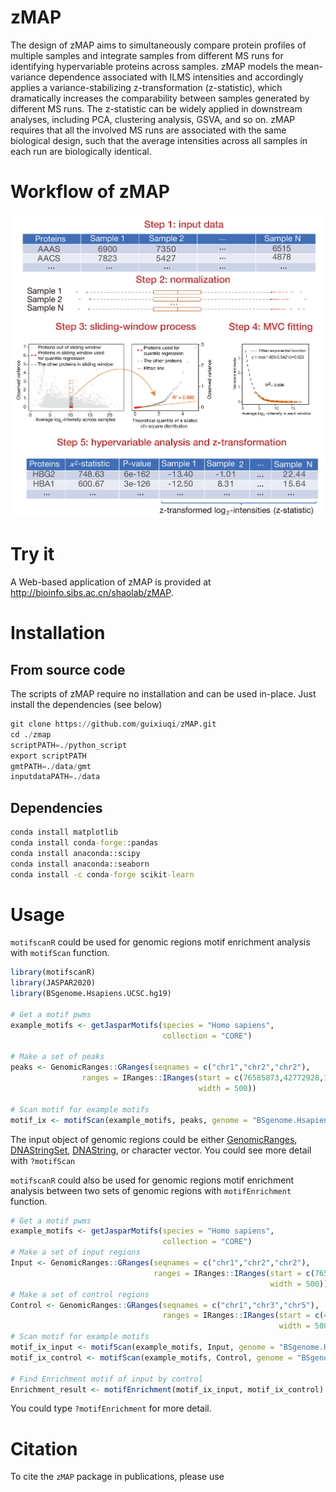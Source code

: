 # zMAP

The design of zMAP aims to simultaneously compare protein profiles of multiple samples and integrate samples from different MS runs for identifying hypervariable 
proteins across samples. zMAP models the mean-variance dependence associated with ILMS intensities and accordingly applies a variance-stabilizing z-transformation
(z-statistic), which dramatically increases the comparability between samples generated by different MS runs. The z-statistic can be widely applied in downstream 
analyses, including PCA, clustering analysis, GSVA, and so on. zMAP 
requires that all the involved MS runs are associated with the same biological design, such that the average intensities across all samples in each run are biologically identical.

# Workflow of zMAP

![Workflow of zMAP](https://github.com/guixiuqi/zMAP/blob/main/imgs/zMAP_workflow.png "zMAP Workflow")

# Try it

A Web-based application of zMAP is provided at http://bioinfo.sibs.ac.cn/shaolab/zMAP. 


# Installation
## From source code
The scripts of zMAP  require no installation and can be used in-place. Just install the dependencies (see below)

```python
git clone https://github.com/guixiuqi/zMAP.git
cd ./zmap
scriptPATH=./python_script
export scriptPATH
gmtPATH=./data/gmt
inputdataPATH=./data
```
## Dependencies
```bat
conda install matplotlib
conda install conda-forge::pandas
conda install anaconda::scipy
conda install anaconda::seaborn
conda install -c conda-forge scikit-learn
```


# Usage

`motifscanR` could be used for genomic regions motif enrichment analysis
with `motifScan` function. 
```r
library(motifscanR)
library(JASPAR2020)
library(BSgenome.Hsapiens.UCSC.hg19)

# Get a motif pwms
example_motifs <- getJasparMotifs(species = "Homo sapiens",
                                  collection = "CORE")

# Make a set of peaks
peaks <- GenomicRanges::GRanges(seqnames = c("chr1","chr2","chr2"),
                ranges = IRanges::IRanges(start = c(76585873,42772928,100183786),
                                          width = 500))

# Scan motif for example motifs
motif_ix <- motifScan(example_motifs, peaks, genome = "BSgenome.Hsapiens.UCSC.hg19")
```
The input object of genomic regions could be either [GenomicRanges](https://kasperdanielhansen.github.io/genbioconductor/html/GenomicRanges_GRanges.html), [DNAStringSet](https://kasperdanielhansen.github.io/genbioconductor/html/Biostrings.html), 
[DNAString](https://kasperdanielhansen.github.io/genbioconductor/html/Biostrings.html), or character vector. You could see more detail with `?motifScan`

`motifscanR` could also be used for genomic regions motif enrichment analysis
 between two sets of genomic regions with `motifEnrichment` function. 

```r
# Get a motif pwms
example_motifs <- getJasparMotifs(species = "Homo sapiens",
                                  collection = "CORE")
# Make a set of input regions
Input <- GenomicRanges::GRanges(seqnames = c("chr1","chr2","chr2"),
                                ranges = IRanges::IRanges(start = c(76585873,42772928,100183786),
                                                          width = 500))
# Make a set of control regions
Control <- GenomicRanges::GRanges(seqnames = c("chr1","chr3","chr5"),
                                  ranges = IRanges::IRanges(start = c(453123,6524593,100184233),
                                                            width = 500))
# Scan motif for example motifs
motif_ix_input <- motifScan(example_motifs, Input, genome = "BSgenome.Hsapiens.UCSC.hg19")
motif_ix_control <- motifScan(example_motifs, Control, genome = "BSgenome.Hsapiens.UCSC.hg19")

# Find Enrichment motif of input by control
Enrichment_result <- motifEnrichment(motif_ix_input, motif_ix_control)
```
You could type `?motifEnrichment` for more detail.

# Citation

To cite the `zMAP` package in publications, please use


